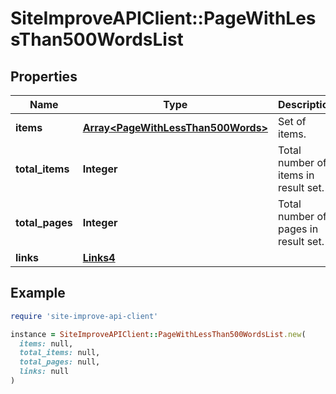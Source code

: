 # SiteImproveAPIClient::PageWithLessThan500WordsList

## Properties

| Name | Type | Description | Notes |
| ---- | ---- | ----------- | ----- |
| **items** | [**Array&lt;PageWithLessThan500Words&gt;**](PageWithLessThan500Words.md) | Set of items. |  |
| **total_items** | **Integer** | Total number of items in result set. |  |
| **total_pages** | **Integer** | Total number of pages in result set. |  |
| **links** | [**Links4**](Links4.md) |  | [optional] |

## Example

```ruby
require 'site-improve-api-client'

instance = SiteImproveAPIClient::PageWithLessThan500WordsList.new(
  items: null,
  total_items: null,
  total_pages: null,
  links: null
)
```


